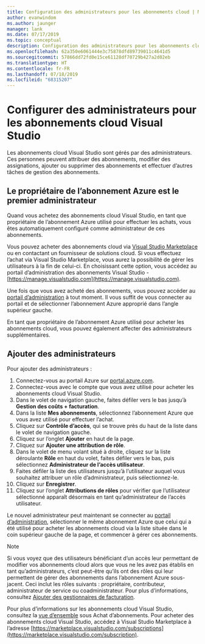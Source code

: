 ```yaml
---
title: Configuration des administrateurs pour les abonnements cloud | Microsoft Docs
author: evanwindom
ms.author: jaunger
manager: lank
ms.date: 07/17/2019
ms.topic: conceptual
description: Configuration des administrateurs pour les abonnements cloud
ms.openlocfilehash: 62a350e6061444e3c75878dfd89739011c4641d5
ms.sourcegitcommit: 57866dd72fd0e15ce61128df70729b427a2d02eb
ms.translationtype: HT
ms.contentlocale: fr-FR
ms.lasthandoff: 07/18/2019
ms.locfileid: "68315207"
---
```

# <a name="set-up-administrators-for-visual-studio-cloud-subscriptions"></a>Configurer des administrateurs pour les abonnements cloud Visual Studio

Les abonnements cloud Visual Studio sont gérés par des administrateurs. Ces personnes peuvent attribuer des abonnements, modifier des assignations, ajouter ou supprimer des abonnements et effectuer d’autres tâches de gestion des abonnements.

## <a name="the-azure-subscription-owner-is-the-first-administrator"></a>Le propriétaire de l’abonnement Azure est le premier administrateur

Quand vous achetez des abonnements cloud Visual Studio, en tant que propriétaire de l’abonnement Azure utilisé pour effectuer les achats, vous êtes automatiquement configuré comme administrateur de ces abonnements.

Vous pouvez acheter des abonnements cloud via [Visual Studio Marketplace](https://marketplace.visualstudio.com/subscriptions) ou en contactant un fournisseur de solutions cloud. Si vous effectuez l’achat via Visual Studio Marketplace, vous aurez la possibilité de gérer les utilisateurs à la fin de celui-ci. En choisissant cette option, vous accédez au portail d’administration des abonnements Visual Studio - [https://manage.visualstudio.com](https://manage.visualstudio.com).

Une fois que vous avez acheté des abonnements, vous pouvez accéder au [portail d’administration](https://manage.visualstudio.com) à tout moment. Il vous suffit de vous connecter au portail et de sélectionner l’abonnement Azure approprié dans l’angle supérieur gauche.

En tant que propriétaire de l’abonnement Azure utilisé pour acheter les abonnements cloud, vous pouvez également affecter des administrateurs supplémentaires.

## <a name="add-administrators"></a>Ajouter des administrateurs

Pour ajouter des administrateurs :

1. Connectez-vous au portail Azure sur [portal.azure.com](https://portal.azure.com).
2. Connectez-vous avec le compte que vous avez utilisé pour acheter les abonnements cloud Visual Studio.
3. Dans le volet de navigation gauche, faites défiler vers le bas jusqu’à **Gestion des coûts + facturation**.
4. Dans la liste **Mes abonnements**, sélectionnez l’abonnement Azure que vous avez utilisé pour effectuer l’achat.
5. Cliquez sur **Contrôle d’accès**, qui se trouve près du haut de la liste dans le volet de navigation gauche.
6. Cliquez sur l’onglet **Ajouter** en haut de la page.
7. Cliquez sur **Ajouter une attribution de rôle**.
8. Dans le volet de menu volant situé à droite, cliquez sur la liste déroulante **Rôle** en haut du volet, faites défiler vers le bas, puis sélectionnez **Administrateur de l’accès utilisateur**.
9. Faites défiler la liste des utilisateurs jusqu’à l’utilisateur auquel vous souhaitez attribuer un rôle d’administrateur, puis sélectionnez-le. 
10. Cliquez sur **Enregistrer**.
11. Cliquez sur l’onglet **Attributions de rôles** pour vérifier que l’utilisateur sélectionné apparaît désormais en tant qu’administrateur de l’accès utilisateur.

Le nouvel administrateur peut maintenant se connecter au [portail d’administration](https://manage.visualstudio.com), sélectionner le même abonnement Azure que celui qui a été utilisé pour acheter les abonnements cloud via la liste située dans le coin supérieur gauche de la page, et commencer à gérer ces abonnements.

> [!NOTE]
> Si vous voyez que des utilisateurs bénéficiant d’un accès leur permettant de modifier vos abonnements cloud alors que vous ne les avez pas établis en tant qu’administrateurs, c’est peut-être qu’ils ont des rôles qui leur permettent de gérer des abonnements dans l’abonnement Azure sous-jacent. Ceci inclut les rôles suivants : propriétaire, contributeur, administrateur de service ou coadministrateur. Pour plus d’informations, consultez [Ajouter des gestionnaires de facturation](/azure/devops/organizations/billing/add-backup-billing-managers?view=vsts).

Pour plus d’informations sur les abonnements cloud Visual Studio, consultez la [vue d’ensemble](vscloud-overview.md) sous Achat d’abonnements. Pour acheter des abonnements cloud Visual Studio, accédez à Visual Studio Marketplace à l’adresse [https://marketplace.visualstudio.com/subscriptions](https://marketplace.visualstudio.com/subscription).
